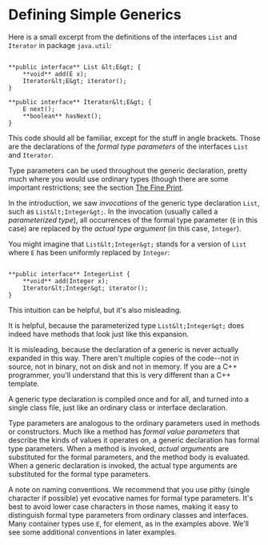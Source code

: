 
# Defining Simple Generics

Here is a small excerpt from the definitions of the interfaces `List` and `Iterator` in package `java.util`:

```

**public interface** List &lt;E&gt; {
    **void** add(E x);
    Iterator&lt;E&gt; iterator();
}

**public interface** Iterator&lt;E&gt; {
    E next();
    **boolean** hasNext();
}

```

This code should all be familiar, except for the stuff in angle brackets. Those are the declarations of the *formal type parameters* of the interfaces `List` and `Iterator`.

Type parameters can be used throughout the generic declaration, pretty much where you would use ordinary types (though there are some important restrictions; see the section 
[The Fine Print](fineprint.html).

In the introduction, we saw *invocations* of the generic type declaration `List`, such as `List&lt;Integer&gt;`. In the invocation (usually called a *parameterized type*), all occurrences of the formal type parameter (`E` in this case) are replaced by the *actual type argument* (in this case, `Integer`).

You might imagine that `List&lt;Integer&gt;` stands for a version of `List` where `E` has been uniformly replaced by `Integer`:

```

**public interface** IntegerList {
    **void** add(Integer x);
    Iterator&lt;Integer&gt; iterator();
}

```

This intuition can be helpful, but it's also misleading.

It is helpful, because the parameterized type `List&lt;Integer&gt;` does indeed have methods that look just like this expansion.

It is misleading, because the declaration of a generic is never actually expanded in this way. There aren't multiple copies of the code--not in source, not in binary, not on disk and not in memory. If you are a C++ programmer, you'll understand that this is very different than a C++ template.

A generic type declaration is compiled once and for all, and turned into a single class file, just like an ordinary class or interface declaration.

Type parameters are analogous to the ordinary parameters used in methods or constructors. Much like a method has *formal value parameters* that describe the kinds of values it operates on, a generic declaration has formal type parameters. When a method is invoked, *actual arguments* are substituted for the formal parameters, and the method body is evaluated. When a generic declaration is invoked, the actual type arguments are substituted for the formal type parameters.

A note on naming conventions. We recommend that you use pithy (single character if possible) yet evocative names for formal type parameters. It's best to avoid lower case characters in those names, making it easy to distinguish formal type parameters from ordinary classes and interfaces. Many container types use `E`, for element, as in the examples above. We'll see some additional conventions in later examples.

